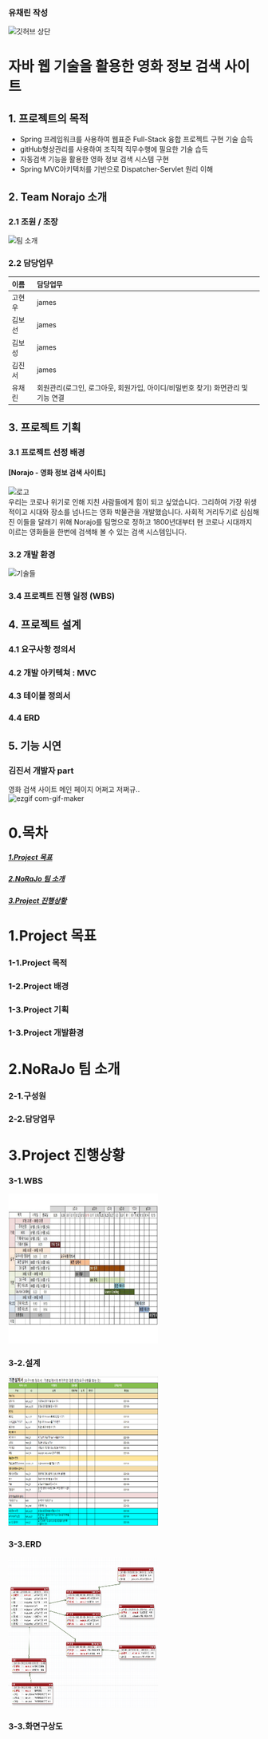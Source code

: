 ### 유채린 작성
![깃허브 상단](https://user-images.githubusercontent.com/89445560/132995981-8521f0ad-ee50-460e-87c4-f5375fe7d20c.JPG)

# 자바 웹 기술을 활용한 영화 정보 검색 사이트

## 1. 프로젝트의 목적
*  Spring 프레임워크를 사용하여 웹표준 Full-Stack 융합 프로젝트 구현 기술 습득
*  gitHub형상관리를 사용하여 조직적 직무수행에 필요한 기술 습득
*  자동검색 기능을 활용한 영화 정보 검색 시스템 구현
*  Spring MVC아키텍처를 기반으로 Dispatcher-Servlet 원리 이해

## 2. Team Norajo 소개
### 2.1 조원 / 조장
![팀 소개](https://user-images.githubusercontent.com/89445560/132997494-912f5b12-c1d1-4e9b-8c13-6a17a96f76c1.JPG)

### 2.2 담당업무
|이름|담당업무|
|:-------|:-------|
|고현우|james   |  
|김보선|james   |
|김보성|james   |
|김진서|james   |
|유채린|회원관리(로그인, 로그아웃, 회원가입, 아이디/비밀번호 찾기) 화면관리 및 기능 연결|

## 3. 프로젝트 기획
### 3.1 프로젝트 선정 배경
#### [Norajo - 영화 정보 검색 사이트]
![로고](https://user-images.githubusercontent.com/89445560/132997828-1093f29b-7077-4df1-b56e-e18767b7adad.JPG)  
우리는 코로나 위기로 인해 지친 사람들에게 힘이 되고 싶었습니다.
그리하여 가장 위생적이고 시대와 장소를 넘나드는 영화 박물관을 개발했습니다.
사회적 거리두기로 심심해진 이들을 달래기 위해 Norajo를 팀명으로 정하고 1800년대부터
현 코로나 시대까지 이르는 영화들을 한번에 검색해 볼 수 있는 검색 시스템입니다.

### 3.2 개발 환경
![기술들](https://user-images.githubusercontent.com/89445560/132996914-e25e5213-3198-49d9-8db7-07a6a028f959.JPG)

### 3.4 프로젝트 진행 일정 (WBS)


## 4. 프로젝트 설계
### 4.1 요구사항 정의서


### 4.2 개발 아키텍쳐 : MVC


### 4.3 테이블 정의서


### 4.4 ERD


## 5. 기능 시연
### 김진서 개발자 part
영화 검색 사이트 메인 페이지 어쩌고 저쩌규..  
![ezgif com-gif-maker](https://user-images.githubusercontent.com/89445560/132998593-89d545b7-1536-4957-8b00-610066aeb4a8.gif)  


# 0.목차  
##### [1.Project 목표](https://github.com/hykim-king/NORAJO/blob/main/README.md#1project-%EB%AA%A9%ED%91%9C "1.Project 목표")   
##### [2.NoRaJo 팀 소개](https://github.com/hykim-king/NORAJO/blob/main/README.md#2norajo-%ED%8C%80-%EC%86%8C%EA%B0%9C "2.NoRaJo 팀 소개")   
##### [3.Project 진행상황](https://github.com/hykim-king/NORAJO/blob/main/README.md#3project-%EC%A7%84%ED%96%89%EC%83%81%ED%99%A9 "3.Project 진행상황")   
# 1.Project 목표  
### 1-1.Project 목적  
### 1-2.Project 배경  
### 1-3.Project 기획
### 1-3.Project 개발환경
# 2.NoRaJo 팀 소개  
### 2-1.구성원  
### 2-2.담당업무  
# 3.Project 진행상황
### 3-1.WBS 
<img src="https://github.com/hykim-king/NORAJO/blob/35d68961a0a7b8160ef2b2d16fcf4ca0cd2bb5ee/WBS.PNG" width="300px" height="300px"></img><br/>
### 3-2.설계
<img src="https://github.com/hykim-king/NORAJO/blob/35d68961a0a7b8160ef2b2d16fcf4ca0cd2bb5ee/%EC%9A%94%EA%B5%AC%EC%82%AC%ED%95%AD%EC%A0%95%EC%9D%98%EC%84%9C.PNG" width="300px" height="300px"></img><br/>
### 3-3.ERD  
<img src="https://github.com/hykim-king/NORAJO/blob/35d68961a0a7b8160ef2b2d16fcf4ca0cd2bb5ee/exERD.PNG" width="300px" height="300px"></img><br/>
### 3-3.화면구상도  
